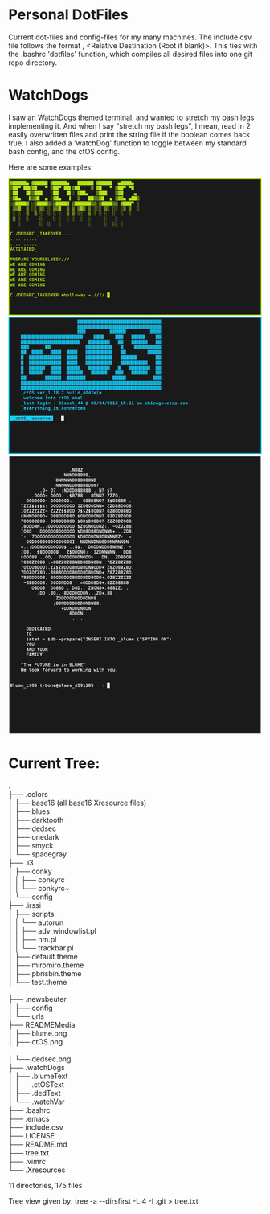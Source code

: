# Personal DotFiles
Current dot-files and config-files for my many machines.
The include.csv file follows the format <Static System File Location>, <Relative Destination (Root if blank)>. This ties with the .bashrc 'dotfiles' function, which compiles all desired files into one git repo directory.

# WatchDogs
I saw an WatchDogs themed terminal, and wanted to stretch my bash legs implementing it. And when I say "stretch my bash legs", I mean, read in 2 easily overwritten files and print the string file if the boolean comes back true. I also added a 'watchDog' function to toggle between my standard bash config, and the ctOS config.

Here are some examples:

![alt tag](https://github.com/WalkerGriggs/DotFiles/blob/master/READMEMedia/dedsec.png)
![alt tag](https://github.com/WalkerGriggs/DotFiles/blob/master/READMEMedia/ctOS.png)
![alt tag](https://github.com/WalkerGriggs/DotFiles/blob/master/READMEMedia/blume.png)


# Current Tree:
. </br>
├── .colors </br>
│   ├── base16 (all base16 Xresource files)</br>
│   ├── blues </br>
│   ├── darktooth </br>
│   ├── dedsec </br>
│   ├── onedark </br>
│   ├── smyck </br>
│   └── spacegray </br>
├── .i3 </br>
│   ├── conky </br>
│   │   ├── conkyrc </br>
│   │   └── conkyrc~ </br>
│   └── config </br>
├── .irssi </br>
│   ├── scripts </br>
│   │   └── autorun </br>
│   │       ├── adv_windowlist.pl </br>
│   │       ├── nm.pl </br>
│   │       └── trackbar.pl </br>
│   ├── default.theme </br>
│   ├── miromiro.theme </br>
│   ├── pbrisbin.theme </br>
│   └── test.theme </br> </br>
├── .newsbeuter </br>
│   ├── config </br>
│   └── urls </br>
├── READMEMedia </br>
│   ├── blume.png </br>
│   ├── ctOS.png </br> </br>
│   └── dedsec.png </br>
├── .watchDogs </br>
│   ├── .blumeText </br>
│   ├── .ctOSText </br>
│   ├── .dedText </br>
│   └── .watchVar </br>
├── .bashrc </br>
├── .emacs </br>
├── include.csv </br>
├── LICENSE </br>
├── README.md </br>
├── tree.txt </br>
├── .vimrc </br>
└── .Xresources </br>

11 directories, 175 files </br>

Tree view given by: tree -a --dirsfirst -L 4 -I .git > tree.txt
